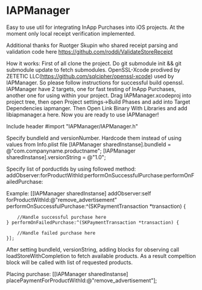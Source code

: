 IAPManager
==========

Easy to use util for integrating InApp Purchases into iOS projects.
At the moment only local receipt verification implemented.

Additional thanks for Ruotger Skupin who shared receipt parsing and validation code here https://github.com/roddi/ValidateStoreReceipt

How it works:
First of all clone the project. Do git submodule init && git submodule update to fetch submodules. OpenSSL-Xcode prodived by ZETETIC LLC(https://github.com/sqlcipher/openssl-xcode) used by IAPManager. So please follow instructions for successful build openssl.
IAPManager have 2 targets, one for fast testing of InApp Purchases, another one for using within your project.
Drag IAPManager.xcodeproj into project tree, then open Project settings->Build Phases and add into Target Dependencies iapmanger. Then Open Link Binary With Libraries and add libiapmanager.a here.
Now you are ready to use IAPManager!

Include header
\#import "IAPManager/IAPManager.h"

Specify bundleId and versionNumber. Hardcode them instead of using values from Info.plist file
[IAPManager sharedInstanse].bundleId = @"com.companyname.productname";
[IAPManager sharedInstanse].versionString = @"1.0";

Specify list of porductIds by using followed method:
addObserver:forProductWithId:performOnSuccessfulPurchase:performOnFailedPurchase:

Example:
[[IAPManager sharedInstanse] addObserver:self forProductWithId:@"remove_advertisement" performOnSuccessfulPurchase:^(SKPaymentTransaction *transaction) {
        
        //Handle successful purchase here
    } performOnFailedPurchase:^(SKPaymentTransaction *transaction) {
        
        //Handle failed purchase here
    }];
    
After setting bundleId, versionString, adding blocks for observing call loadStoreWithCompletion to fetch available products. As a result compeltion block will be called with list of requested products.

Placing purchase:
[[IAPManager sharedInstanse] placePaymentForProductWithId:@"remove_advertisement"];
